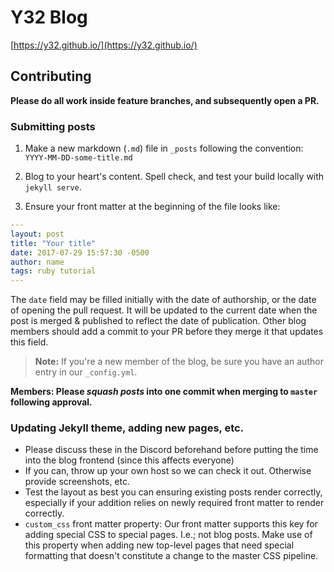 # Y32 Blog

[https://y32.github.io/](https://y32.github.io/)

## Contributing

**Please do all work inside feature branches, and subsequently open a PR.**

### Submitting posts

1. Make a new markdown (`.md`) file in `_posts` following the convention: `YYYY-MM-DD-some-title.md`

2. Blog to your heart's content. Spell check, and test your build locally with `jekyll serve`.

3. Ensure your front matter at the beginning of the file looks like:

```yaml
---
layout: post
title: "Your title"
date: 2017-07-29 15:57:30 -0500
author: name
tags: ruby tutorial
---
```

The `date` field may be filled initially with the date of authorship, or the date of opening the pull request. It will be updated to the current date when the post is merged & published to reflect the date of publication. Other blog members should add a commit to your PR before they merge it that updates this field.

> **Note:** If you're a new member of the blog, be sure you have an author entry in our `_config.yml`.

**Members: Please *squash posts* into one commit when merging to `master` following approval.**

### Updating Jekyll theme, adding new pages, etc.

- Please discuss these in the Discord beforehand before putting the time into the blog frontend (since this affects everyone)
- If you can, throw up your own host so we can check it out. Otherwise provide screenshots, etc.
- Test the layout as best you can ensuring existing posts render correctly, especially if your addition relies on newly required front matter to render correctly.
- `custom_css` front matter property: Our front matter supports this key for adding special CSS to special pages. I.e.; not blog posts. Make use of this property when adding new top-level pages that need special formatting that doesn't constitute a change to the master CSS pipeline.
